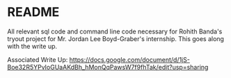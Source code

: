 # README
All relevant sql code and command line code necessary for Rohith Banda's tryout project for Mr. Jordan Lee Boyd-Graber's internship. This goes along with the write up.

Associated Write Up:
https://docs.google.com/document/d/1jS-Boe32R5YPvIoGUaAKdBh_hMonQqPawsW7f9fhTak/edit?usp=sharing
